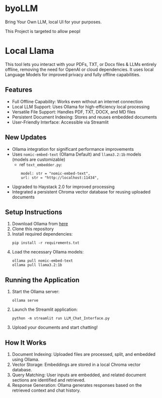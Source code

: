# byoLLM
Bring Your Own LLM, local UI for your purposes.

This Project is targeted to allow peopl


# Local Llama

This tool lets you interact with your PDFs, TXT, or Docx files & LLMs entirely offline, removing the need for OpenAI or cloud dependencies. It uses local Language Models for improved privacy and fully offline capabilities.


## Features

- Full Offline Capability: Works even without an internet connection
- Local LLM Support: Uses Ollama for high-efficiency local processing
- Versatile File Support: Handles PDF, TXT, DOCX, and MD files
- Persistent Document Indexing: Stores and reuses embedded documents
- User-Friendly Interface: Accessible via Streamlit


## New Updates

- Ollama integration for significant performance improvements
- Uses `nomic-embed-text` (Ollama Default) and `llama3.2:1b` models (models are customizable)
    - ref `text_embedder.py`:
    ```
        model: str = "nomic-embed-text",
        url: str = "http://localhost:11434",
    ```
- Upgraded to Haystack 2.0 for improved processing
- Integrated a persistent Chroma vector database for reusing uploaded documents


## Setup Instructions

1. Download Ollama from [here](https://ollama.ai/download)
2. Clone this repository
3. Install required dependencies:
   ```
   pip install -r requirements.txt
   ```
4. Load the necessary Ollama models:
   ```
   ollama pull nomic-embed-text
   ollama pull llama3.2:1b
   ```

## Running the Application

1. Start the Ollama server:
   ```
   ollama serve
   ```
2. Launch the Streamlit application:
   ```
   python -m streamlit run LLM_Chat_Interface.py
   ```
3. Upload your documents and start chatting!



## How It Works

1. Document Indexing: Uploaded files are processed, split, and embedded using Ollama.
2. Vector Storage: Embeddings are stored in a local Chroma vector database.
3. Query Matching: User inputs are embedded, and related document sections are identified and retrieved.
4. Response Generation: Ollama generates responses based on the retrieved context and chat history.

